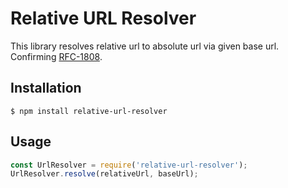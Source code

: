 # Relative URL Resolver

This library resolves relative url to absolute url via given base url. Confirming [RFC-1808](https://tools.ietf.org/html/rfc1808).

## Installation

```
$ npm install relative-url-resolver
```

## Usage

```js
const UrlResolver = require('relative-url-resolver');
UrlResolver.resolve(relativeUrl, baseUrl);
```
